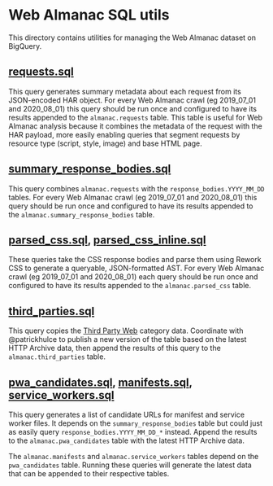 # Web Almanac SQL utils

This directory contains utilities for managing the Web Almanac dataset on BigQuery.

## [requests.sql](./requests.sql)

This query generates summary metadata about each request from its JSON-encoded HAR object. For every Web Almanac crawl (eg 2019_07_01 and 2020_08_01) this query should be run once and configured to have its results appended to the `almanac.requests` table. This table is useful for Web Almanac analysis because it combines the metadata of the request with the HAR payload, more easily enabling queries that segment requests by resource type (script, style, image) and base HTML page.

## [summary_response_bodies.sql](./summary_response_bodies.sql)

This query combines `almanac.requests` with the `response_bodies.YYYY_MM_DD` tables. For every Web Almanac crawl (eg 2019_07_01 and 2020_08_01) this query should be run once and configured to have its results appended to the `almanac.summary_response_bodies` table.

## [parsed_css.sql](./parsed_css.sql), [parsed_css_inline.sql](./parsed_css_inline.sql)

These queries take the CSS response bodies and parse them using Rework CSS to generate a queryable, JSON-formatted AST. For every Web Almanac crawl (eg 2019_07_01 and 2020_08_01) each query should be run once and configured to have its results appended to the `almanac.parsed_css` table.

## [third_parties.sql](./third_parties.sql)

This query copies the [Third Party Web](https://github.com/patrickhulce/third-party-web) category data. Coordinate with @patrickhulce to publish a new version of the table based on the latest HTTP Archive data, then append the results of this query to the `almanac.third_parties` table.

## [pwa_candidates.sql](./pwa_candidates.sql), [manifests.sql](./manifests.sql), [service_workers.sql](./service_workers.sql)

This query generates a list of candidate URLs for manifest and service worker files. It depends on the `summary_response_bodies` table but could just as easily query `response_bodies.YYYY_MM_DD_*` instead. Append the results to the `almanac.pwa_candidates` table with the latest HTTP Archive data.

The `almanac.manifests` and `almanac.service_workers` tables depend on the `pwa_candidates` table. Running these queries will generate the latest data that can be appended to their respective tables.